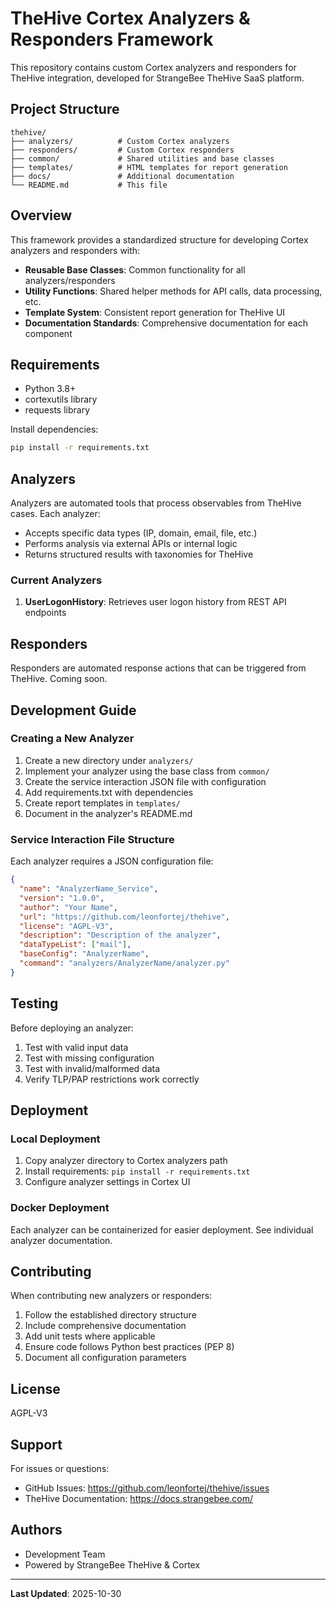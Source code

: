 # TheHive Cortex Analyzers & Responders Framework

This repository contains custom Cortex analyzers and responders for TheHive integration, developed for StrangeBee TheHive SaaS platform.

## Project Structure

```
thehive/
├── analyzers/          # Custom Cortex analyzers
├── responders/         # Custom Cortex responders
├── common/             # Shared utilities and base classes
├── templates/          # HTML templates for report generation
├── docs/               # Additional documentation
└── README.md           # This file
```

## Overview

This framework provides a standardized structure for developing Cortex analyzers and responders with:

- **Reusable Base Classes**: Common functionality for all analyzers/responders
- **Utility Functions**: Shared helper methods for API calls, data processing, etc.
- **Template System**: Consistent report generation for TheHive UI
- **Documentation Standards**: Comprehensive documentation for each component

## Requirements

- Python 3.8+
- cortexutils library
- requests library

Install dependencies:
```bash
pip install -r requirements.txt
```

## Analyzers

Analyzers are automated tools that process observables from TheHive cases. Each analyzer:
- Accepts specific data types (IP, domain, email, file, etc.)
- Performs analysis via external APIs or internal logic
- Returns structured results with taxonomies for TheHive

### Current Analyzers

1. **UserLogonHistory**: Retrieves user logon history from REST API endpoints

## Responders

Responders are automated response actions that can be triggered from TheHive. Coming soon.

## Development Guide

### Creating a New Analyzer

1. Create a new directory under `analyzers/`
2. Implement your analyzer using the base class from `common/`
3. Create the service interaction JSON file with configuration
4. Add requirements.txt with dependencies
5. Create report templates in `templates/`
6. Document in the analyzer's README.md

### Service Interaction File Structure

Each analyzer requires a JSON configuration file:

```json
{
  "name": "AnalyzerName_Service",
  "version": "1.0.0",
  "author": "Your Name",
  "url": "https://github.com/leonfortej/thehive",
  "license": "AGPL-V3",
  "description": "Description of the analyzer",
  "dataTypeList": ["mail"],
  "baseConfig": "AnalyzerName",
  "command": "analyzers/AnalyzerName/analyzer.py"
}
```

## Testing

Before deploying an analyzer:
1. Test with valid input data
2. Test with missing configuration
3. Test with invalid/malformed data
4. Verify TLP/PAP restrictions work correctly

## Deployment

### Local Deployment
1. Copy analyzer directory to Cortex analyzers path
2. Install requirements: `pip install -r requirements.txt`
3. Configure analyzer settings in Cortex UI

### Docker Deployment
Each analyzer can be containerized for easier deployment. See individual analyzer documentation.

## Contributing

When contributing new analyzers or responders:
1. Follow the established directory structure
2. Include comprehensive documentation
3. Add unit tests where applicable
4. Ensure code follows Python best practices (PEP 8)
5. Document all configuration parameters

## License

AGPL-V3

## Support

For issues or questions:
- GitHub Issues: https://github.com/leonfortej/thehive/issues
- TheHive Documentation: https://docs.strangebee.com/

## Authors

- Development Team
- Powered by StrangeBee TheHive & Cortex

---
**Last Updated**: 2025-10-30
